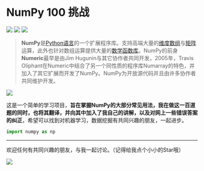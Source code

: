 # NumPy 100 挑战
![](https://img.shields.io/badge/NumPy100-Study-brightgreen.svg)   ![](<https://img.shields.io/badge/Vophan-StarMe-blue.svg>)   ![](<https://img.shields.io/badge/NumPy-Hot-red.svg>)

> **NumPy**是[Python语言](https://zh.wikipedia.org/wiki/Python)的一个扩展程序库。支持高端大量的[维度](https://zh.wikipedia.org/wiki/%E7%B6%AD%E5%BA%A6)[数组](https://zh.wikipedia.org/wiki/%E9%99%A3%E5%88%97)与[矩阵](https://zh.wikipedia.org/wiki/%E7%9F%A9%E9%99%A3)运算，此外也针对数组运算提供大量的[数学](https://zh.wikipedia.org/wiki/%E6%95%B8%E5%AD%B8)[函数](https://zh.wikipedia.org/wiki/%E5%87%BD%E6%95%B8)[库](https://zh.wikipedia.org/wiki/%E5%87%BD%E5%BC%8F%E5%BA%AB)。NumPy的前身**Numeric**最早是由Jim Hugunin与其它协作者共同开发，2005年，Travis Oliphant在Numeric中结合了另一个同性质的程序库Numarray的特色，并加入了其它扩展而开发了NumPy。NumPy为开放源代码并且由许多协作者共同维护开发。

![](https://camo.githubusercontent.com/b3ffb735f64eea19dd6790720c0d7e8db71931aa/68747470733a2f2f63646e2e7261776769742e636f6d2f6e756d70792f6e756d70792f6d61737465722f6272616e64696e672f69636f6e732f6e756d70796c6f676f2e737667)

这是一个简单的学习项目，**旨在掌握NumPy的大部分常见用法，我在做这一百道题的同时，也将其翻译，并向其中加入了我自己的讲解，以及对网上一些错误答案的纠正**，希望可以找到对机器学习，数据挖掘有共同兴趣的朋友，一起进步。

```python
import numpy as np
```

---

欢迎任何有共同兴趣的朋友，与我一起讨论。（记得给我点个小小的Star哦）

![](https://github.com/skyf0cker/NumPy100/blob/master/qrcode.png)

